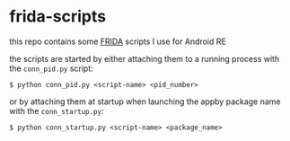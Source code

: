 # frida-scripts
this repo contains some [FRIDA](https://www.frida.re/) scripts I use for Android RE

the scripts are started by either attaching them to a running process with the `conn_pid.py` script:
```
$ python conn_pid.py <script-name> <pid_number>
```
or by attaching them at startup when launching the appby package name with the `conn_startup.py`:
```
$ python conn_startup.py <script-name> <package_name>
```
